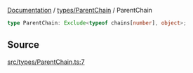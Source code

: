 [Documentation](../../../README.md) / [types/ParentChain](../README.md) / ParentChain

```ts
type ParentChain: Exclude<typeof chains[number], object>;
```

## Source

[src/types/ParentChain.ts:7](https://github.com/anegg0/arbitrum-orbit-sdk/blob/8d986d322aefb470a79fa3dc36918f72097df8c1/src/types/ParentChain.ts#L7)
